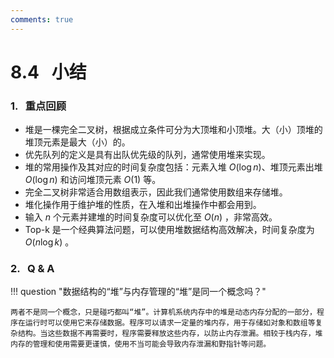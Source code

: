 ```yaml
---
comments: true
---
```


# 8.4 &nbsp; 小结

### 1. &nbsp; 重点回顾

- 堆是一棵完全二叉树，根据成立条件可分为大顶堆和小顶堆。大（小）顶堆的堆顶元素是最大（小）的。
- 优先队列的定义是具有出队优先级的队列，通常使用堆来实现。
- 堆的常用操作及其对应的时间复杂度包括：元素入堆 $O(\log n)$、堆顶元素出堆 $O(\log n)$ 和访问堆顶元素 $O(1)$ 等。
- 完全二叉树非常适合用数组表示，因此我们通常使用数组来存储堆。
- 堆化操作用于维护堆的性质，在入堆和出堆操作中都会用到。
- 输入 $n$ 个元素并建堆的时间复杂度可以优化至 $O(n)$ ，非常高效。
- Top-k 是一个经典算法问题，可以使用堆数据结构高效解决，时间复杂度为 $O(n \log k)$ 。

### 2. &nbsp; Q & A

!!! question "数据结构的“堆”与内存管理的“堆”是同一个概念吗？"

    两者不是同一个概念，只是碰巧都叫“堆”。计算机系统内存中的堆是动态内存分配的一部分，程序在运行时可以使用它来存储数据。程序可以请求一定量的堆内存，用于存储如对象和数组等复杂结构。当这些数据不再需要时，程序需要释放这些内存，以防止内存泄漏。相较于栈内存，堆内存的管理和使用需要更谨慎，使用不当可能会导致内存泄漏和野指针等问题。
